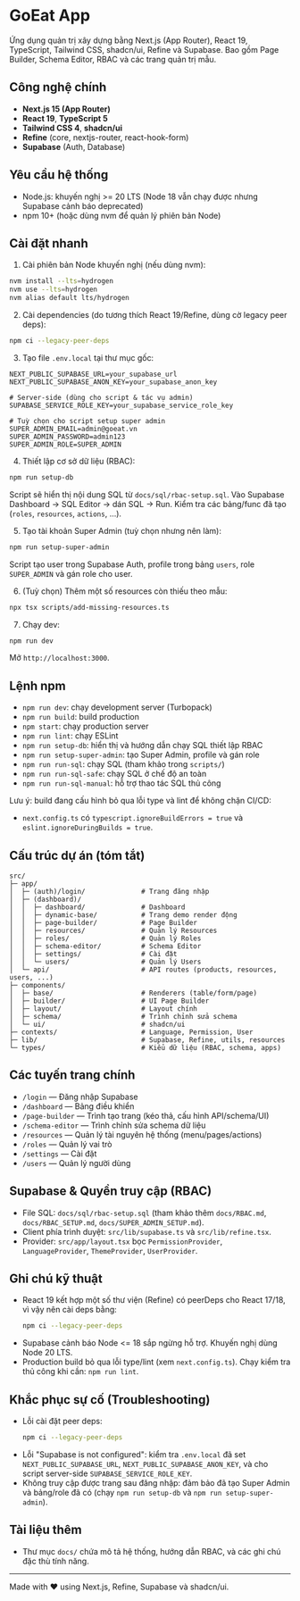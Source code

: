 # GoEat App

Ứng dụng quản trị xây dựng bằng Next.js (App Router), React 19, TypeScript, Tailwind CSS, shadcn/ui, Refine và Supabase. Bao gồm Page Builder, Schema Editor, RBAC và các trang quản trị mẫu.

## Công nghệ chính

- **Next.js 15 (App Router)**
- **React 19**, **TypeScript 5**
- **Tailwind CSS 4**, **shadcn/ui**
- **Refine** (core, nextjs-router, react-hook-form)
- **Supabase** (Auth, Database)

## Yêu cầu hệ thống

- Node.js: khuyến nghị >= 20 LTS (Node 18 vẫn chạy được nhưng Supabase cảnh báo deprecated)
- npm 10+ (hoặc dùng nvm để quản lý phiên bản Node)

## Cài đặt nhanh

1) Cài phiên bản Node khuyến nghị (nếu dùng nvm):
```bash
nvm install --lts=hydrogen
nvm use --lts=hydrogen
nvm alias default lts/hydrogen
```

2) Cài dependencies (do tương thích React 19/Refine, dùng cờ legacy peer deps):
```bash
npm ci --legacy-peer-deps
```

3) Tạo file `.env.local` tại thư mục gốc:
```env
NEXT_PUBLIC_SUPABASE_URL=your_supabase_url
NEXT_PUBLIC_SUPABASE_ANON_KEY=your_supabase_anon_key

# Server-side (dùng cho script & tác vụ admin)
SUPABASE_SERVICE_ROLE_KEY=your_supabase_service_role_key

# Tuỳ chọn cho script setup super admin
SUPER_ADMIN_EMAIL=admin@goeat.vn
SUPER_ADMIN_PASSWORD=admin123
SUPER_ADMIN_ROLE=SUPER_ADMIN
```

4) Thiết lập cơ sở dữ liệu (RBAC):
```bash
npm run setup-db
```
Script sẽ hiển thị nội dung SQL từ `docs/sql/rbac-setup.sql`. Vào Supabase Dashboard → SQL Editor → dán SQL → Run. Kiểm tra các bảng/func đã tạo (`roles`, `resources`, `actions`, …).

5) Tạo tài khoản Super Admin (tuỳ chọn nhưng nên làm):
```bash
npm run setup-super-admin
```
Script tạo user trong Supabase Auth, profile trong bảng `users`, role `SUPER_ADMIN` và gán role cho user.

6) (Tuỳ chọn) Thêm một số resources còn thiếu theo mẫu:
```bash
npx tsx scripts/add-missing-resources.ts
```

7) Chạy dev:
```bash
npm run dev
```
Mở `http://localhost:3000`.

## Lệnh npm

- `npm run dev`: chạy development server (Turbopack)
- `npm run build`: build production
- `npm start`: chạy production server
- `npm run lint`: chạy ESLint
- `npm run setup-db`: hiển thị và hướng dẫn chạy SQL thiết lập RBAC
- `npm run setup-super-admin`: tạo Super Admin, profile và gán role
- `npm run run-sql`: chạy SQL (tham khảo trong `scripts/`)
- `npm run run-sql-safe`: chạy SQL ở chế độ an toàn
- `npm run run-sql-manual`: hỗ trợ thao tác SQL thủ công

Lưu ý: build đang cấu hình bỏ qua lỗi type và lint để không chặn CI/CD:

- `next.config.ts` có `typescript.ignoreBuildErrors = true` và `eslint.ignoreDuringBuilds = true`.

## Cấu trúc dự án (tóm tắt)

```
src/
├─ app/
│  ├─ (auth)/login/              # Trang đăng nhập
│  ├─ (dashboard)/
│  │  ├─ dashboard/              # Dashboard
│  │  ├─ dynamic-base/           # Trang demo render động
│  │  ├─ page-builder/           # Page Builder
│  │  ├─ resources/              # Quản lý Resources
│  │  ├─ roles/                  # Quản lý Roles
│  │  ├─ schema-editor/          # Schema Editor
│  │  ├─ settings/               # Cài đặt
│  │  └─ users/                  # Quản lý Users
│  └─ api/                       # API routes (products, resources, users, ...)
├─ components/
│  ├─ base/                      # Renderers (table/form/page)
│  ├─ builder/                   # UI Page Builder
│  ├─ layout/                    # Layout chính
│  ├─ schema/                    # Trình chỉnh sửa schema
│  └─ ui/                        # shadcn/ui
├─ contexts/                     # Language, Permission, User
├─ lib/                          # Supabase, Refine, utils, resources
└─ types/                        # Kiểu dữ liệu (RBAC, schema, apps)
```

## Các tuyến trang chính

- `/login` — Đăng nhập Supabase
- `/dashboard` — Bảng điều khiển
- `/page-builder` — Trình tạo trang (kéo thả, cấu hình API/schema/UI)
- `/schema-editor` — Trình chỉnh sửa schema dữ liệu
- `/resources` — Quản lý tài nguyên hệ thống (menu/pages/actions)
- `/roles` — Quản lý vai trò
- `/settings` — Cài đặt
- `/users` — Quản lý người dùng

## Supabase & Quyền truy cập (RBAC)

- File SQL: `docs/sql/rbac-setup.sql` (tham khảo thêm `docs/RBAC.md`, `docs/RBAC_SETUP.md`, `docs/SUPER_ADMIN_SETUP.md`).
- Client phía trình duyệt: `src/lib/supabase.ts` và `src/lib/refine.tsx`.
- Provider: `src/app/layout.tsx` bọc `PermissionProvider`, `LanguageProvider`, `ThemeProvider`, `UserProvider`.

## Ghi chú kỹ thuật

- React 19 kết hợp một số thư viện (Refine) có peerDeps cho React 17/18, vì vậy nên cài deps bằng:
  ```bash
  npm ci --legacy-peer-deps
  ```
- Supabase cảnh báo Node <= 18 sắp ngừng hỗ trợ. Khuyến nghị dùng Node 20 LTS.
- Production build bỏ qua lỗi type/lint (xem `next.config.ts`). Chạy kiểm tra thủ công khi cần: `npm run lint`.

## Khắc phục sự cố (Troubleshooting)

- Lỗi cài đặt peer deps:
  ```bash
  npm ci --legacy-peer-deps
  ```
- Lỗi "Supabase is not configured": kiểm tra `.env.local` đã set `NEXT_PUBLIC_SUPABASE_URL`, `NEXT_PUBLIC_SUPABASE_ANON_KEY`, và cho script server-side `SUPABASE_SERVICE_ROLE_KEY`.
- Không truy cập được trang sau đăng nhập: đảm bảo đã tạo Super Admin và bảng/role đã có (chạy `npm run setup-db` và `npm run setup-super-admin`).

## Tài liệu thêm

- Thư mục `docs/` chứa mô tả hệ thống, hướng dẫn RBAC, và các ghi chú đặc thù tính năng.

---

Made with ❤️ using Next.js, Refine, Supabase và shadcn/ui.